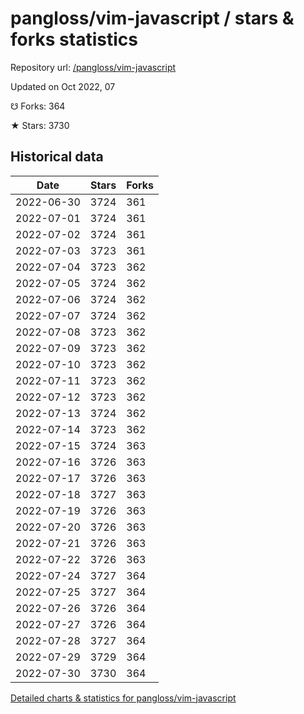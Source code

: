 # pangloss/vim-javascript / stars & forks statistics

Repository url: [/pangloss/vim-javascript](https://github.com/pangloss/vim-javascript)

Updated on Oct 2022, 07

☋ Forks: 364

★ Stars: 3730

## Historical data
| Date | Stars | Forks |
|------|-------|-------|
| 2022-06-30 | 3724 | 361 | 
| 2022-07-01 | 3724 | 361 | 
| 2022-07-02 | 3724 | 361 | 
| 2022-07-03 | 3723 | 361 | 
| 2022-07-04 | 3723 | 362 | 
| 2022-07-05 | 3724 | 362 | 
| 2022-07-06 | 3724 | 362 | 
| 2022-07-07 | 3724 | 362 | 
| 2022-07-08 | 3723 | 362 | 
| 2022-07-09 | 3723 | 362 | 
| 2022-07-10 | 3723 | 362 | 
| 2022-07-11 | 3723 | 362 | 
| 2022-07-12 | 3723 | 362 | 
| 2022-07-13 | 3724 | 362 | 
| 2022-07-14 | 3723 | 362 | 
| 2022-07-15 | 3724 | 363 | 
| 2022-07-16 | 3726 | 363 | 
| 2022-07-17 | 3726 | 363 | 
| 2022-07-18 | 3727 | 363 | 
| 2022-07-19 | 3726 | 363 | 
| 2022-07-20 | 3726 | 363 | 
| 2022-07-21 | 3726 | 363 | 
| 2022-07-22 | 3726 | 363 | 
| 2022-07-24 | 3727 | 364 | 
| 2022-07-25 | 3727 | 364 | 
| 2022-07-26 | 3726 | 364 | 
| 2022-07-27 | 3726 | 364 | 
| 2022-07-28 | 3727 | 364 | 
| 2022-07-29 | 3729 | 364 | 
| 2022-07-30 | 3730 | 364 | 


[Detailed charts & statistics for pangloss/vim-javascript](https://reviewgithub.com/rep/pangloss/vim-javascript)
